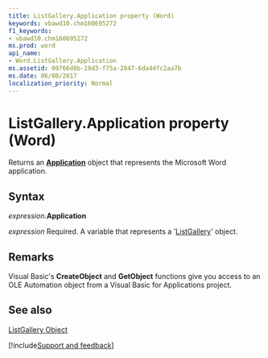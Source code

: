 ```yaml
---
title: ListGallery.Application property (Word)
keywords: vbawd10.chm160695272
f1_keywords:
- vbawd10.chm160695272
ms.prod: word
api_name:
- Word.ListGallery.Application
ms.assetid: 09766d0b-19d3-f75a-2847-6da44fc2aa7b
ms.date: 06/08/2017
localization_priority: Normal
---
```



# ListGallery.Application property (Word)

Returns an  **[Application](Word.Application.md)** object that represents the Microsoft Word application.


## Syntax

_expression_.**Application**

_expression_ Required. A variable that represents a '[ListGallery](Word.ListGallery.md)' object.


## Remarks

Visual Basic's  **CreateObject** and **GetObject** functions give you access to an OLE Automation object from a Visual Basic for Applications project.


## See also


[ListGallery Object](Word.ListGallery.md)

[!include[Support and feedback](~/includes/feedback-boilerplate.md)]